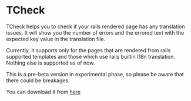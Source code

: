 # TCheck

TCheck helps you to check if your rails rendered page has any translation
issues. It will show you the number of errors and the errored text with the
expected key value in the translation file.

Currently, it supports only for the pages that are rendered from rails supported
templates and those which use rails builtin I18n translation. Nothing else is
supported as of now.

This is a pre-beta version in experimental phase, so please be aware that there
could be breakages.

You can download it from
[here](https://chrome.google.com/webstore/detail/rails-translation-checker/capeijmiiafcibpfbmabkacobmjfedhi)
